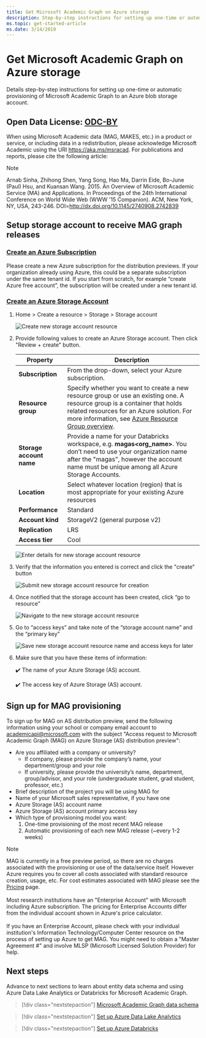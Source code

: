 ```yaml
---
title: Get Microsoft Academic Graph on Azure storage
description: Step-by-step instructions for setting up one-time or automatic provisioning of Microsoft Academic Graph to an Azure blob storage account
ms.topic: get-started-article
ms.date: 3/14/2019
---
```

# Get Microsoft Academic Graph on Azure storage

Details step-by-step instructions for setting up one-time or automatic provisioning of Microsoft Academic Graph to an Azure blob storage account.

## Open Data License: [ODC-BY](https://opendatacommons.org/licenses/by/1.0/)

When using Microsoft Academic data (MAG, MAKES, etc.) in a product or service, or including data in a redistribution, please acknowledge Microsoft Academic using the URI https://aka.ms/msracad. For publications and reports, please cite the following article:

> [!NOTE]
> Arnab Sinha, Zhihong Shen, Yang Song, Hao Ma, Darrin Eide, Bo-June (Paul) Hsu, and Kuansan Wang. 2015. An Overview of Microsoft Academic Service (MA) and Applications. In Proceedings of the 24th International Conference on World Wide Web (WWW '15 Companion). ACM, New York, NY, USA, 243-246. DOI=http://dx.doi.org/10.1145/2740908.2742839

## Setup storage account to receive MAG graph releases

### [Create an Azure Subscription](https://azure.microsoft.com/en-us/get-started)

Please create a new Azure subscription for the distribution previews. If your organization already using Azure, this could be a separate subscription under the same tenant id. If you start from scratch, for example “create Azure free account”, the subscription will be created under a new tenant id.

### [Create an Azure Storage Account](https://docs.microsoft.com/en-us/azure/storage/common/storage-quickstart-create-account?tabs=portal)

1. Home > Create a resource > Storage > Storage account

    ![Create new storage account resource](media/create-storage-account/select.png "Create new storage account resource")

1.  Provide following values to create an Azure Storage account. Then click "Review + create" button.

    |Property  |Description  |
    |---------|---------|
    |**Subscription** | From the drop-down, select your Azure subscription. |
    |**Resource group** | Specify whether you want to create a new resource group or use an existing one. A resource group is a container that holds related resources for an Azure solution. For more information, see [Azure Resource Group overview](http://docs.microsoft.com/azure/azure-resource-manager/resource-group-overview). |
    |**Storage account name** | Provide a name for your Databricks workspace, e.g. **magas<org_name>**. You don’t need to use your organization name after the "magas", however the account name must be unique among all Azure Storage Accounts. |
    |**Location**    | Select whatever location (region) that is most appropriate for your existing Azure resources |
    |**Performance** | Standard |
    |**Account kind**| StorageV2 (general purpose v2) |
    |**Replication** | LRS |
    |**Access tier** | Cool |

    ![Enter details for new storage account resource](media/create-storage-account/details.png "Enter details for new storage account resource")

1. Verify that the information you entered is correct and click the "create" button

    ![Submit new storage account resource for creation](media/create-storage-account/submit.png "Submit new storage account resource for creation")

1. Once notified that the storage account has been created, click “go to resource”

    ![Navigate to the new storage account resource](media/create-storage-account/go-to-resource.png "Navigate to the new storage account resource")

1. Go to “access keys” and take note of the “storage account name” and the “primary key”

    ![Save new storage account resource name and access keys for later](media/create-storage-account/access-keys.png "Save new storage account resource name and access keys for later")

1. Make sure that you have these items of information:

   :heavy_check_mark:  The name of your Azure Storage (AS) account.

   :heavy_check_mark:  The access key of Azure Storage (AS) account.

## Sign up for MAG provisioning

To sign up for MAG on AS distribution preview, send the following information using your school or company email account to <a href="mailto:academicapi@microsoft.com?subject=Access request to Microsoft Academic Graph (MAG) on Azure Storage (AS) distribution preview">academicapi@microsoft.com</a> with the subject "Access request to Microsoft Academic Graph (MAG) on Azure Storage (AS) distribution preview":

- Are you affiliated with a company or university?
  - If company, please provide the company’s name, your department/group and your role
  - If university, please provide the university’s name, department, group/advisor, and your role (undergraduate student, grad student, professor, etc.)
- Brief description of the project you will be using MAG for
- Name of your Microsoft sales representative, if you have one
- Azure Storage (AS) account name
- Azure Storage (AS) account primary access key
- Which type of provisioning model you want:
  1. One-time provisioning of the most recent MAG release
  1. Automatic provisioning of each new MAG release (~every 1-2 weeks)

> [!NOTE]
> MAG is currently in a free preview period, so there are no charges associated with the provisioning or use of the data/service itself. However Azure requires you to cover all costs associated with standard resource creation, usage, etc. For cost estimates associated with MAG please see the [Pricing](resources-pricing.md) page. <br/><br/>Most research institutions have an "Enterprise Account" with Microsoft including Azure subscription. The pricing for Enterprise Accounts differ from the individual account shown in Azure's price calculator. <br/><br/>If you have an Enterprise Account, please check with your individual institution's Information Technology/Computer Center resource on the process of setting up Azure to get MAG. You might need to obtain a "Master Agreement #" and involve MLSP (Microsoft Licensed Solution Provider) for help.

## Next steps

Advance to next sections to learn about entity data schema and using Azure Data Lake Analytics or Databricks for Microsoft Academic Graph.

> [!div class="nextstepaction"]
>[Microsoft Academic Graph data schema](reference-data-schema.md)

> [!div class="nextstepaction"]
>[Set up Azure Data Lake Analytics](get-started-setup-azure-data-lake-analytics.md)

> [!div class="nextstepaction"]
>[Set up Azure Databricks](get-started-setup-databricks.md)
